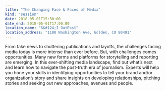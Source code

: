 ```yaml
---
title: "The Changing Face & Faces of Media"
kind: "session"
date: 2018-05-01T15:30:00
date_end: 2018-05-01T17:00:00
location_name: "S&#124;I OutPost"
location_address: "1100 Washington Ave, Golden, CO 80401"
---
```


From fake news to shuttering publications and layoffs, the challenges facing media today is more intense than ever before. But, with challenges comes opportunities. Many new forms and platforms for storytelling and reporting are emerging. In this ever-shifting media landscape, find out what’s next and learn how to navigate the post-truth era of journalism. Experts will help you hone your skills in identifying opportunities to tell your brand and/or organization’s story and share insights on developing relationships, pitching stories and seeking out new approaches, avenues and people. 

